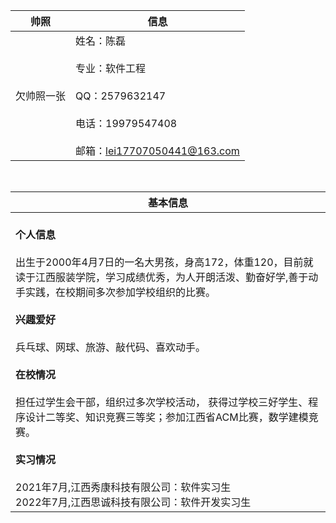 <center>

| <center>帅照     | <center>信息    |
| :-------------: | :------------- |
| 欠帅照一张       | 姓名：陈磊  <br><br> 专业：软件工程<br><br> QQ：2579632147<br><br> 电话：19979547408<br><br> 邮箱：lei17707050441@163.com       |  

<br>

| <center>基本信息    |
| :------------- |
| <br>**个人信息**<br><br>出生于2000年4月7日的一名大男孩，身高172，体重120，目前就读于江西服装学院，学习成绩优秀，为人开朗活泼、勤奋好学,善于动手实践，在校期间多次参加学校组织的比赛。<br><br>**兴趣爱好**<br><br>兵乓球、网球、旅游、敲代码、喜欢动手。<br><br>**在校情况**<br><br>担任过学生会干部，组织过多次学校活动， 获得过学校三好学生、程序设计二等奖、知识竞赛三等奖；参加江西省ACM比赛，数学建模竞赛。<br><br>**实习情况**<br><br>2021年7月,江西秀康科技有限公司：软件实习生<br>2022年7月,江西思诚科技有限公司：软件开发实习生|
